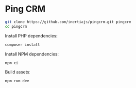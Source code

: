 # Ping CRM

```sh
git clone https://github.com/inertiajs/pingcrm.git pingcrm
cd pingcrm
```
Install PHP dependencies:

```sh
composer install
```

Install NPM dependencies:

```sh
npm ci
```

Build assets:

```sh
npm run dev
```
